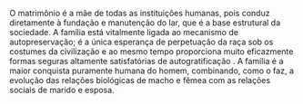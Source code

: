 ﻿O matrimônio é a mãe de todas as instituições humanas, pois conduz diretamente à fundação e manutenção do lar, que é a base estrutural da sociedade. A família está vitalmente ligada ao mecanismo de autopreservação; é a única esperança de perpetuação da raça sob os costumes da civilização e ao mesmo tempo proporciona muito eficazmente formas seguras altamente satisfatórias de autogratificação . A família é a maior conquista puramente humana do homem, combinando, como o faz, a evolução das relações biológicas de macho e fêmea com as relações sociais de marido e esposa.